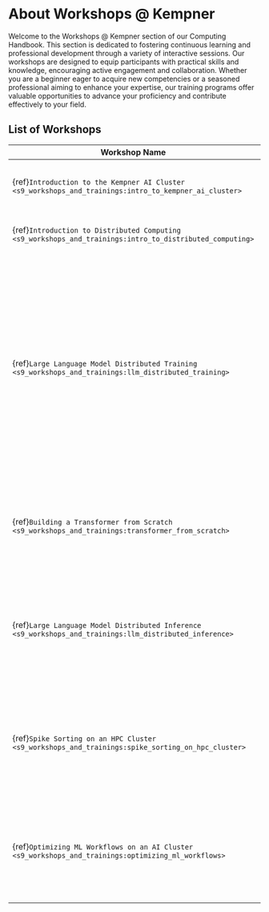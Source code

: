 # About Workshops @ Kempner

Welcome to the Workshops @ Kempner section of our Computing Handbook. This section is dedicated to fostering continuous learning and professional development through a variety of interactive sessions.
Our workshops are designed to equip participants with practical skills and knowledge, encouraging active engagement and collaboration. Whether you are a beginner eager to acquire new competencies or a seasoned professional aiming to enhance your expertise, our training programs offer valuable opportunities to advance your proficiency and contribute effectively to your field.

## List of Workshops


| Workshop Name                              | Description                                                                 |
|--------------------------------------------|-----------------------------------------------------------------------------|
| {ref}`Introduction to the Kempner AI Cluster <s9_workshops_and_trainings:intro_to_kempner_ai_cluster>`     | Overview of how to access and use the Kempner AI cluster.    |
| {ref}`Introduction to Distributed Computing <s9_workshops_and_trainings:intro_to_distributed_computing>`   | Introduction to key concepts in distributed computing.       |
| {ref}`Large Language Model Distributed Training <s9_workshops_and_trainings:llm_distributed_training>`   | Reviews parallelization techniques including Distributed Data Parallelism (DDP), Model Parallelism (MP), Tensor Parallelism (TP), Pipeline Parallelism (PP), and Fully Sharded Data Parallelism (FSDP). Provides hands-on examples for each approach.   |
| {ref}`Building a Transformer from Scratch <s9_workshops_and_trainings:transformer_from_scratch>`   | Provides a practical, interactive way to learn about transformers by building a simple language model.   |
| {ref}`Large Language Model Distributed Inference <s9_workshops_and_trainings:llm_distributed_inference>`   | Provides hands-on training on hosting and running inference for large language models that don't fit into a single GPU's memory.   |
| {ref}`Spike Sorting on an HPC Cluster <s9_workshops_and_trainings:spike_sorting_on_hpc_cluster>`   | Describes how to implement spike sorting algorithms for neural data on an HPC cluster, using a comprehensive pipeline and interactive examples.   |
| {ref}`Optimizing ML Workflows on an AI Cluster <s9_workshops_and_trainings:optimizing_ml_workflows>`   | Demonstrates how to optimize machine learning workflows for efficient, reproducible training on an AI cluster. |